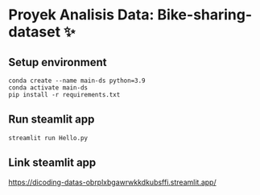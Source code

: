 # Proyek Analisis Data: Bike-sharing-dataset ✨

## Setup environment
```
conda create --name main-ds python=3.9
conda activate main-ds
pip install -r requirements.txt
```

## Run steamlit app
```
streamlit run Hello.py
```

## Link steamlit app
https://dicoding-datas-obrplxbgawrwkkdkubsffi.streamlit.app/

